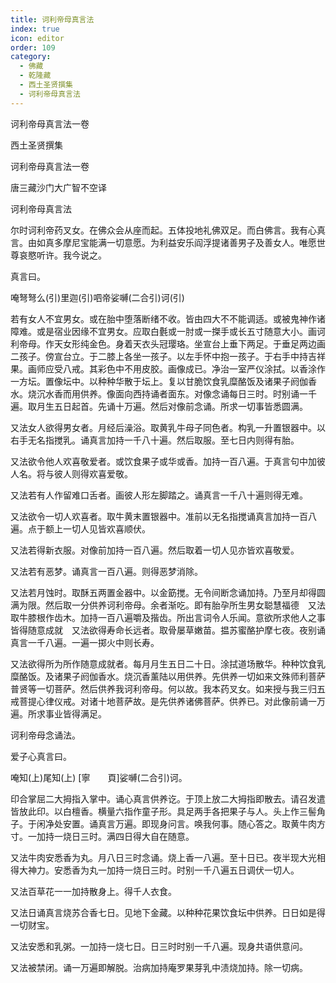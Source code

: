 ```yaml
---
title: 诃利帝母真言法
index: true
icon: editor
order: 109
category:
  - 佛藏
  - 乾隆藏
  - 西土圣贤撰集
  - 诃利帝母真言法
---
```


诃利帝母真言法一卷  

西土圣贤撰集  

诃利帝母真言法一卷  

唐三藏沙门大广智不空译  

诃利帝母真言法  

尔时诃利帝药叉女。在佛众会从座而起。五体投地礼佛双足。而白佛言。我有心真言。由如真多摩尼宝能满一切意愿。为利益安乐阎浮提诸善男子及善女人。唯愿世尊哀愍听许。我今说之。  

真言曰。  

唵弩弩么(引)里迦(引)呬帝娑嚩(二合引)诃(引)  

若有女人不宜男女。或在胎中堕落断绪不收。皆由四大不不能调适。或被鬼神作诸障难。或是宿业因缘不宜男女。应取白氎或一肘或一搩手或长五寸随意大小。画诃利帝母。作天女形纯金色。身着天衣头冠璎珞。坐宣台上垂下两足。于垂足两边画二孩子。傍宣台立。于二膝上各坐一孩子。以左手怀中抱一孩子。于右手中持吉祥果。画师应受八戒。其彩色中不用皮胶。画像成已。净治一室严仪涂拭。以香涂作一方坛。置像坛中。以种种华散于坛上。复以甘脆饮食乳糜酪饭及诸果子阏伽香水。烧沉水香而用供养。像面向西持诵者面东。对像念诵每日三时。时别诵一千遍。取月生五日起首。先诵十万遍。然后对像前念诵。所求一切事皆悉圆满。  

又法女人欲得男女者。月经后澡浴。取黄乳牛母子同色者。构乳一升置银器中。以右手无名指搅乳。诵真言加持一千八十遍。然后取服。至七日内则得有胎。  

又法欲令他人欢喜敬爱者。或饮食果子或华或香。加持一百八遍。于真言句中加彼人名。将与彼人则得欢喜爱敬。  

又法若有人作留难口舌者。画彼人形左脚踏之。诵真言一千八十遍则得无难。  

又法欲令一切人欢喜者。取牛黄末置银器中。准前以无名指搅诵真言加持一百八遍。点于额上一切人见皆欢喜顺伏。  

又法若得新衣服。对像前加持一百八遍。然后取着一切人见亦皆欢喜敬爱。  

又法若有恶梦。诵真言一百八遍。则得恶梦消除。  

又法若月蚀时。取酥五两置金器中。以金筯搅。无令间断念诵加持。乃至月却得圆满为限。然后取一分供养诃利帝母。余者渐吃。即有胎孕所生男女聪慧福德　又法取牛膝根作齿木。加持一百八遍嚼及揩齿。所出言词令人乐闻。意欲所求他人之事皆得随意成就　又法欲得寿命长远者。取骨屡草嫩苗。揾苏蜜酪护摩七夜。夜别诵真言一千八遍。一遍一掷火中则长寿。  

又法欲得所为所作随意成就者。每月月生五日二十日。涂拭道场散华。种种饮食乳糜酪饭。及诸果子阏伽香水。烧沉香薰陆以用供养。先供养一切如来文殊师利菩萨普贤等一切菩萨。然后供养我诃利帝母。何以故。我本药叉女。如来授与我三归五戒菩提心律仪戒。对诸十地菩萨故。是先供养诸佛菩萨。供养已。对此像前诵一万遍。所求事业皆得满足。  

诃利帝母念诵法。  

爱子心真言曰。  

唵知(上)尾知(上) [寧　　頁]娑嚩(二合引)诃。  

印合掌屈二大拇指入掌中。诵心真言供养讫。于顶上放二大拇指即散去。请召发遣皆放此印。以白檀香。横量六指作童子形。具足两手各把果子与人。头上作三髻角子。于闲净处安置。诵真言万遍。即现身问言。唤我何事。随心答之。取黄牛肉方寸。一加持一烧日三时。满四日得大自在随意。  

又法牛肉安悉香为丸。月八日三时念诵。烧上香一八遍。至十日已。夜半现大光相得大神力。安悉香为丸一加持一烧日三时。时别一千八遍五日调伏一切人。  

又法百草花一一加持散身上。得千人衣食。  

又法日诵真言烧苏合香七日。见地下金藏。以种种花果饮食坛中供养。日日如是得一切财宝。  

又法安悉和乳粥。一加持一烧七日。日三时时别一千八遍。现身共语供意问。  

又法被禁闭。诵一万遍即解脱。治病加持庵罗果芽乳中渍烧加持。除一切病。  

